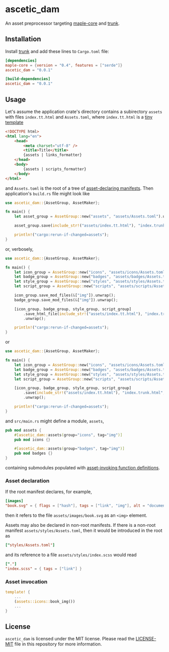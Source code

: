 ascetic_dam
===========

An asset preprocessor targeting
[maple-core](https://github.com/lukechu10/maple) and
[trunk](https://github.com/thedodd/trunk).

## Installation

Install [trunk](https://trunkrs.dev) and add these lines to
`Cargo.toml` file:

```toml
[dependencies]
maple-core = {version = "0.4", features = ["serde"]}
ascetic_dam = "0.0.1"

[build-dependencies]
ascetic_dam = "0.0.1"
```

## Usage

Let's assume the application crate's directory contains a subirectory
`assets` with files `index.tt.html` and `Assets.toml`, where
`index.tt.html` is a [tiny
template](https://github.com/bheisler/TinyTemplate)

```html
<!DOCTYPE html>
<html lang="en">
    <head>
        <meta charset="utf-8" />
        <title>Title</title>
        {assets | links_formatter}
    </head>
    <body>
        {assets | scripts_formatter}
    </body>
</html>
```

and `Assets.toml` is the root of a tree of [asset-declaring
manifests](#asset-declaration).  Then application's `build.rs` file
might look like

```rust
use ascetic_dam::{AssetGroup, AssetMaker};

fn main() {
    let asset_group = AssetGroup::new("assets", "assets/Assets.toml").unwrap();

    asset_group.save(include_str!("assets/index.tt.html"), "index.trunk.html", &["img"]).unwrap();

    println!("cargo:rerun-if-changed=assets");
}
```

or, verbosely,

```rust
use ascetic_dam::{AssetGroup, AssetMaker};

fn main() {
    let icon_group = AssetGroup::new("icons", "assets/icons/Assets.toml").unwrap();
    let badge_group = AssetGroup::new("badges", "assets/badges/Assets.toml").unwrap();
    let style_group = AssetGroup::new("styles", "assets/styles/Assets.toml").unwrap();
    let script_group = AssetGroup::new("scripts", "assets/scripts/Assets.toml").unwrap();

    icon_group.save_mod_files(&["img"]).unwrap();
    badge_group.save_mod_files(&["img"]).unwrap();

    [icon_group, badge_group, style_group, script_group]
        .save_html_file(include_str!("assets/index.tt.html"), "index.trunk.html")
        .unwrap();

    println!("cargo:rerun-if-changed=assets");
}
```

or

```rust
use ascetic_dam::{AssetGroup, AssetMaker};

fn main() {
    let icon_group = AssetGroup::new("icons", "assets/icons/Assets.toml").unwrap();
    let badge_group = AssetGroup::new("badges", "assets/badges/Assets.toml").unwrap();
    let style_group = AssetGroup::new("styles", "assets/styles/Assets.toml").unwrap();
    let script_group = AssetGroup::new("scripts", "assets/scripts/Assets.toml").unwrap();

    [icon_group, badge_group, style_group, script_group]
        .save(include_str!("assets/index.tt.html"), "index.trunk.html", &["img"])
        .unwrap();

    println!("cargo:rerun-if-changed=assets");
}
```

and `src/main.rs` might define a module, `assets`,

```rust
pub mod assets {
    #[ascetic_dam::assets(group="icons", tag="img")]
    pub mod icons {}

    #[ascetic_dam::assets(group="badges", tag="img")]
    pub mod badges {}
}
```

containing submodules populated with [asset-invoking function
definitions](#asset-invocation).

### Asset declaration

If the root manifest declares, for example,

```toml
[images]
"book.svg" = { flags = ["hash"], tags = ["link", "img"], alt = "documentation" }
```

then it refers to the file `assets/images/book.svg` as an `<img>`
element.

Assets may also be declared in non-root manifests.  If there is a
non-root manifest `assets/styles/Assets.toml`, then it would be
introduced in the root as

```toml
["styles/Assets.toml"]
```

and its reference to a file `assets/styles/index.scss` would read

```toml
["."]
"index.scss" = { tags = ["link"] }
```

### Asset invocation

```rust
template! {
    ...
    (assets::icons::book_img())
    ...
}
```

## License

`ascetic_dam` is licensed under the MIT license.  Please read the
[LICENSE-MIT](LICENSE-MIT) file in this repository for more
information.
